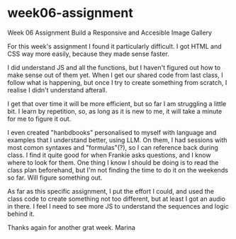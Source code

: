# week06-assignment

Week 06 Assignment
Build a Responsive and Accesible Image Gallery

For this week's assignment I found it particularly difficult.
I got HTML and CSS way more easily, because they made sense faster.

I did understand JS and all the functions, but I haven't figured out how to make sense out of them yet.
When I get our shared code from last class, I follow what is happening, but once I try to create something from scratch, I realise I didn't understand afterall.

I get that over time it will be more efficient, but so far I am struggling a little bit. I learn by repetition, so, as long as it is new to me, it will take a minute for me to figure it out.

I even created "hanbdbooks" personalised to myself with language and examples that I understand better, using LLM. On them, I had sessions with most comon syntaxes and "formulas"(?), so I can reference back during class. I find it quite good for when Frankie asks questions, and I know where to look for them.
One thing I know I should be doing is to read the class plan beforehand, but I'm not finding the time to do it on the weekends so far. Will figure something out.

As far as this specific assignment, I put the effort I could, and used the class code to create something not too different, but at least I got an audio in there. I feel I need to see more JS to understand the sequences and logic behind it.

Thanks again for another grat week.
Marina
